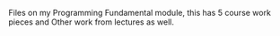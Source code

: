Files on my Programming Fundamental module, this has 5 course work pieces and Other work from lectures as well. 

